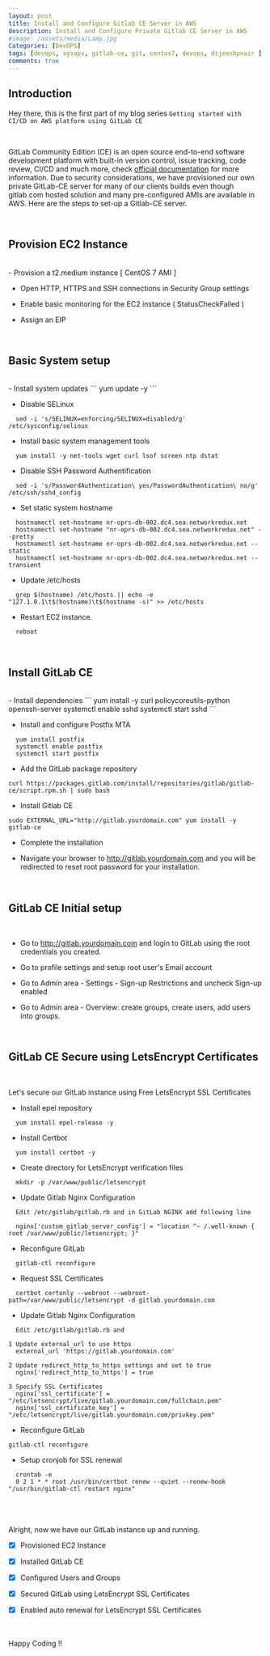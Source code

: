```yaml
---
layout: post
title: Install and Configure Gitlab CE Server in AWS
description: Install and Configure Private Gitlab CE Server in AWS
#image: /assets/media/Lamp.jpg
Categories: [DevOPS]
tags: [devops, sysops, gitlab-ce, git, centos7, devops, dijeeshpnair ]
comments: true
---
```


Introduction
-------------
Hey there, this is the first part of my blog series `Getting started with CI/CD on AWS platform using GitLab CE`


<br>

GitLab Community Edition (CE) is an open source end-to-end software development platform with built-in version control, issue tracking, code review, CI/CD and much more, check [official documentation](https://gitlab.com/gitlab-org/gitlab-ce) for more information.  Due to security considerations, we have provisioned our own private GitLab-CE server for many of our clients builds even though gitlab.com hosted solution and many pre-configured AMIs are available in AWS. Here are the steps to set-up a Gitlab-CE server.



<br>

Provision EC2 Instance
-------------------

<br>
- Provision a t2.medium instance [ CentOS 7 AMI ]

- Open HTTP, HTTPS and SSH connections in Security Group settings

- Enable basic monitoring for the EC2 instance ( StatusCheckFailed )

-  Assign an EIP



<br>

  Basic System setup
-------------------

<br>
- Install system updates
```
  yum update -y
```

- Disable SELinux
```
  sed -i 's/SELINUX=enforcing/SELINUX=disabled/g' /etc/sysconfig/selinux
```

- Install basic system management tools
```
  yum install -y net-tools wget curl lsof screen ntp dstat
```

- Disable SSH Password Authentification
```
  sed -i 's/PasswordAuthentication\ yes/PasswordAuthentication\ no/g' /etc/ssh/sshd_config
```

- Set static system hostname
```
  hostnamectl set-hostname nr-oprs-db-002.dc4.sea.networkredux.net
  hostnamectl set-hostname "nr-oprs-db-002.dc4.sea.networkredux.net" --pretty
  hostnamectl set-hostname nr-oprs-db-002.dc4.sea.networkredux.net --static
  hostnamectl set-hostname nr-oprs-db-002.dc4.sea.networkredux.net --transient
```

- Update /etc/hosts
```
  grep $(hostname) /etc/hosts || echo -e "127.1.0.1\t$(hostname)\t$(hostname -s)" >> /etc/hosts
```

- Restart EC2 instance.
```
  reboot
```



<br>

  Install GitLab CE
-------------------

<br>
- Install dependencies
```
  yum install -y curl policycoreutils-python openssh-server
  systemctl enable sshd
  systemctl start sshd
```

- Install and configure Postfix MTA
```
  yum install postfix
  systemctl enable postfix
  systemctl start postfix
```

- Add the GitLab package repository
```
curl https://packages.gitlab.com/install/repositories/gitlab/gitlab-ce/script.rpm.sh | sudo bash
```

-  Install Gitlab CE
```
sudo EXTERNAL_URL="http://gitlab.yourdomain.com" yum install -y gitlab-ce
```

- Complete the installation

- Navigate your browser to http://gitlab.yourdomain.com and you will be redirected to reset root password for your installation.



<br>

GitLab CE Initial setup
-------------------

<br>

- Go to http://gitlab.yourdomain.com and login to GitLab using the root credentials you created.

- Go to profile settings and setup root user's Email account

- Go to Admin area -  Settings - Sign-up Restrictions and uncheck Sign-up enabled

- Go to Admin area - Overview: create groups, create users, add users into groups.





<br>

GitLab CE Secure using LetsEncrypt Certificates
-------------------

<br>

Let's secure our GitLab instance using Free LetsEncrypt SSL Certificates

- Install epel repository
```
  yum install epel-release -y
```

- Install Certbot
```
  yum install certbot -y
```

- Create directory for LetsEncrypt verification files
```
  mkdir -p /var/www/public/letsencrypt
```

- Update Gitlab Nginx Configuration
```
  Edit /etc/gitlab/gitlab.rb and in GitLab NGINX add following line

  nginx['custom_gitlab_server_config'] = "location ^~ /.well-known { root /var/www/public/letsencrypt; }"
```

- Reconfigure GitLab
```
  gitlab-ctl reconfigure
```

- Request SSL Certificates
```
  certbot certonly --webroot --webroot-path=/var/www/public/letsencrypt -d gitlab.yourdomain.com
```

- Update Gitlab Nginx Configuration
```
  Edit /etc/gitlab/gitlab.rb and
```
```
1 Update external_url to use https
  external_url 'https://gitlab.yourdomain.com'

2 Update redirect_http_to_https settings and set to true
  nginx['redirect_http_to_https'] = true

3 Specify SSL Certificates
  nginx['ssl_certificate'] = "/etc/letsencrypt/live/gitlab.yourdomain.com/fullchain.pem"
  nginx['ssl_certificate_key'] = "/etc/letsencrypt/live/gitlab.yourdomain.com/privkey.pem"
```


- Reconfigure GitLab
```
gitlab-ctl reconfigure
```

- Setup cronjob for SSL renewal
```
  crontab -e
  0 2 1 * * root /usr/bin/certbot renew --quiet --renew-hook "/usr/bin/gitlab-ctl restart nginx"
```


<br><br><br>
Alright, now we have our GitLab instance up and running.
<br>
- [x] Provisioned EC2 Instance
- [x] Installed GitLab CE
- [x] Configured Users and Groups
- [x] Secured GitLab using LetsEncrypt SSL Certificates
- [x] Enabled auto renewal for LetsEncrypt SSL Certificates
<br><br><br>




Happy Coding !!
